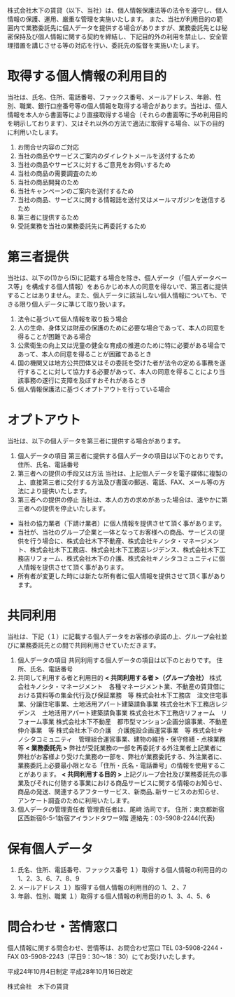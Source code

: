 株式会社木下の賃貸（以下、当社）は、個人情報保護法等の法令を遵守し、個人情報の保護、運用、厳重な管理を実施いたします。 また、当社が利用目的の範囲内で業務委託先に個人データを提供する場合がありますが、業務委託先とは秘密保持及び個人情報に関する契約を締結し、下記目的外の利用を禁止し、安全管理措置を講じさせる等の対応を行い、委託先の監督を実施いたします。

# 取得する個人情報の利用目的
当社は、氏名、住所、電話番号、ファックス番号、メールアドレス、年齢、性別、職業、銀行口座番号等の個人情報を取得する場合があります。当社は、個人情報を本人から書面等により直接取得する場合（それらの書面等に予め利用目的を明示しております）、又はそれ以外の方法で適法に取得する場合、以下の目的に利用いたします。

1. お問合せ内容のご対応
2. 当社の商品やサービスご案内のダイレクトメールを送付するため
3. 当社の商品やサービスに対するご意見をお伺いするため
4. 当社の商品の需要調査のため
5. 当社の商品開発のため
6. 当社キャンペーンのご案内を送付するため
7. 当社の商品、サービスに関する情報誌を送付又はメールマガジンを送信するため
8. 第三者に提供するため
9. 受託業務を当社の業務委託先に再委託するため
# 第三者提供
当社は、以下の(1)から(5)に記載する場合を除き、個人データ（「個人データベース等」を構成する個人情報）をあらかじめ本人の同意を得ないで、第三者に提供することはありません。また、個人データに該当しない個人情報についても、できる限り個人データに準じて取り扱います。

1. 法令に基づいて個人情報を取り扱う場合
2. 人の生命、身体又は財産の保護のために必要な場合であって、本人の同意を得ることが困難である場合
3. 公衆衛生の向上又は児童の健全な育成の推進のために特に必要がある場合であって、本人の同意を得ることが困難であるとき
4. 国の機関又は地方公共団体又はその委託を受けた者が法令の定める事務を遂行することに対して協力する必要があって、本人の同意を得ることにより当該事務の遂行に支障を及ぼすおそれがあるとき
5. 個人情報保護法に基づくオプトアウトを行っている場合
# オプトアウト
当社は、以下の個人データを第三者に提供する場合があります。

1. 個人データの項目
  第三者に提供する個人データの項目は以下のとおりです。
  住所、氏名、電話番号
2. 第三者への提供の手段又は方法
  当社は、上記個人データを電子媒体に複製の上、直接第三者に交付する方法及び書面の郵送、電話、FAX、メール等の方法により提供いたします。
3. 第三者への提供の停止
当社は、本人の方の求めがあった場合は、速やかに第三者への提供を停止いたします。
- 当社の協力業者（下請け業者）に個人情報を提供させて頂く事があります。
- 当社が、当社のグループ企業と一体となってお客様への商品、サービスの提供を行う場合に、株式会社木下不動産、株式会社キノシタ・マネージメント、株式会社木下工務店、株式会社木下工務店レジデンス、株式会社木下工務店リフォーム、株式会社木下の介護、株式会社キノシタコミュニティに個人情報を提供させて頂く事があります。
- 所有者が変更した時には新たな所有者に個人情報を提供させて頂く事があります。
# 共同利用
当社は、下記（１）に記載する個人データをお客様の承諾の上、グループ会社並びに業務委託先との間で共同利用させていただきます。

1. 個人データの項目
  共同利用する個人データの項目は以下のとおりです。 
  住所、氏名、電話番号
2. 共同して利用する者と利用目的
  **< 共同利用する者 >（グループ会社）**
  株式会社キノシタ・マネージメント　各種マネージメント業、不動産の賃貸借における賃料等の集金代行及び保証業務　等
  株式会社木下工務店　注文住宅事業、分譲住宅事業、土地活用アパート建築請負事業
  株式会社木下工務店レジデンス　土地活用アパート建築請負事業
  株式会社木下工務店リフォーム　リフォーム事業
  株式会社木下不動産　都市型マンション企画分譲事業、不動産仲介事業　等
  株式会社木下の介護　介護施設企画運営事業　等
  株式会社キノシタコミュニティ　管理組合運営事業、建物の維持・保守修繕・点検業務　等
  **< 業務委託先 >**
  弊社が受託業務の一部を再委託する外注業者上記業者に弊社がお客様より受けた業務の一部を、弊社が業務委託する、外注業者に、業務委託上必要最小限となる「住所・氏名・電話番号」の情報を使用することがあります。
  **< 共同利用する目的 >**
  上記グループ会社及び業務委託先の事業及びそれに付随する事業における商品サービスに関する情報のお知らせ、商品の発送、関連するアフターサービス、新商品､新サービスのお知らせ、アンケート調査のために利用いたします。
3. 個人データの管理責任者
  管理責任者は、尾﨑 浩司です。
  住所：東京都新宿区西新宿6-5-1新宿アイランドタワー9階
  連絡先：03-5908-2244(代表)
# 保有個人データ
1. 氏名、住所、電話番号、ファックス番号
  １）取得する個人情報の利用目的の 1、2、3、6、7、8、9
2. メールアドレス
  １）取得する個人情報の利用目的の 1、２、7
3. 年齢、性別、職業
  １）取得する個人情報の利用目的の 1、3、4、5、6
# 問合わせ・苦情窓口
個人情報に関する問合わせ、苦情等は、お問合わせ窓口
TEL 03-5908-2244・FAX 03-5908-2243（平日9：30～18：30）にてお受けいたします。

平成24年10月4日制定
平成28年10月16日改定

株式会社　木下の賃貸  
